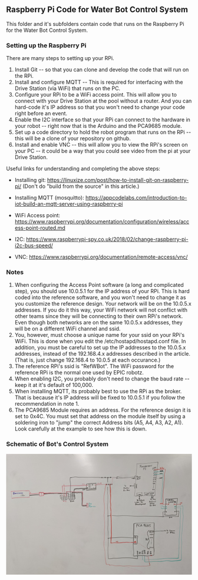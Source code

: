 ## Raspberry Pi Code for Water Bot Control System

This folder and it's subfolders contain code that runs on the
Raspberry Pi for the Water Bot Control System. 

### Setting up the Raspberry Pi

There are many steps to setting up your RPi.  
1. Install Git -- so that you can clone and develop the code that will run on the RPi.
2. Install and configure MQTT -- This is required for interfacing with the Drive Station (via WiFi) that runs on the PC.
3. Configure your RPi to be a WiFi access point.  This will allow you to connect with your Drive Station at the pool without a router.  And you can hard-code it's IP address so that you won't need to change your code right before an event.
4. Enable the I2C interface so that your RPi can connect to the hardware in your robot -- right now that is the Arduino and the PCA9685 module.
5. Set up a code directory to hold the robot program that runs on the RPi -- this will be a clone of your repository on github.
6. Install and enable VNC -- this will allow you to view the RPi's screen on your PC -- it could be a way that you could see video from the pi at your Drive Station.  

Useful links for understanding and completing the above steps:

- Installing git: 
    https://linuxize.com/post/how-to-install-git-on-raspberry-pi/ 
    (Don't do "build from the source" in this article.)

- Installing MQTT (mosquitto): https://appcodelabs.com/introduction-to-iot-build-an-mqtt-server-using-raspberry-pi

- WiFi Access point: https://www.raspberrypi.org/documentation/configuration/wireless/access-point-routed.md

- I2C: 
https://www.raspberrypi-spy.co.uk/2018/02/change-raspberry-pi-i2c-bus-speed/

- VNC: 
https://www.raspberrypi.org/documentation/remote-access/vnc/

### Notes
1. When configuring the Access Point software (a long and complicated step), you should use 10.0.5.1 for the IP address of your RPi.  This is hard coded into the reference software, and you won't need to change it as you customize the reference design.  Your network will be on the 10.0.5.x addresses. If you do it this way, your WiFi network will not conflict with other teams since they will be connecting to their own RPi's network.  Even though both networks are on the same 10.0.5.x addresses, they will be on a different WiFi channel and ssid.
2. You, however, must choose a unique name for your ssid on your RPi's WiFi.  This is done when you edit the /etc/hostapd/hostapd.conf file.  In addition, you must be careful to set up the IP addresses to the 10.0.5.x addresses, instead of the 192.168.4.x addresses described in the article. (That is, just change 192.168.4 to 10.0.5 at each occurance.)
3. The reference RPi's ssid is "RefWBot".  The WiFi password for the reference RPi is the normal one used by EPIC robotz. 
4. When enabling I2C, you probably don't need to change the baud rate -- keep it at it's default of 100,000.
5. When installing MQTT, its probably best to use the RPi as the broker.  That is because it's IP address will be fixed to 10.0.5.1 if you follow the recommendation in note 1.
6. The PCA9685 Module requires an address.  For the reference design it is set to 0x4C. You must set that address on the module itself by using a soldering iron to "jump" the correct Address bits (A5, A4, A3, A2, A1).  Look carefully at the example to see how this is down.

### Schematic of Bot's Control System
![schematic](RPiHardware.PNG)
